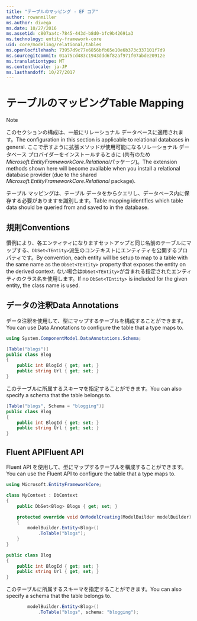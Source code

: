 ```yaml
---
title: "テーブルのマッピング - EF コア"
author: rowanmiller
ms.author: divega
ms.date: 10/27/2016
ms.assetid: c807aa4c-7845-443d-b8d0-bfc9b42691a3
ms.technology: entity-framework-core
uid: core/modeling/relational/tables
ms.openlocfilehash: 73957d9c77e6856bfb65e10e6b373c337101f7d9
ms.sourcegitcommit: 01a75cd483c1943ddd6f82af971f07abde20912e
ms.translationtype: MT
ms.contentlocale: ja-JP
ms.lasthandoff: 10/27/2017
---
```

# <a name="table-mapping"></a><span data-ttu-id="cd02e-102">テーブルのマッピング</span><span class="sxs-lookup"><span data-stu-id="cd02e-102">Table Mapping</span></span>

> [!NOTE]  
> <span data-ttu-id="cd02e-103">このセクションの構成は、一般にリレーショナル データベースに適用されます。</span><span class="sxs-lookup"><span data-stu-id="cd02e-103">The configuration in this section is applicable to relational databases in general.</span></span> <span data-ttu-id="cd02e-104">ここで示すように拡張メソッドが使用可能になるリレーショナル データベース プロバイダーをインストールするときに (共有のため*Microsoft.EntityFrameworkCore.Relational*パッケージ)。</span><span class="sxs-lookup"><span data-stu-id="cd02e-104">The extension methods shown here will become available when you install a relational database provider (due to the shared *Microsoft.EntityFrameworkCore.Relational* package).</span></span>

<span data-ttu-id="cd02e-105">テーブル マッピングは、テーブル データをからクエリし、データベース内に保存する必要がありますを識別します。</span><span class="sxs-lookup"><span data-stu-id="cd02e-105">Table mapping identifies which table data should be queried from and saved to in the database.</span></span>

## <a name="conventions"></a><span data-ttu-id="cd02e-106">規則</span><span class="sxs-lookup"><span data-stu-id="cd02e-106">Conventions</span></span>

<span data-ttu-id="cd02e-107">慣例により、各エンティティになりますセットアップと同じ名前のテーブルにマップする、`DbSet<TEntity>`派生のコンテキストにエンティティを公開するプロパティです。</span><span class="sxs-lookup"><span data-stu-id="cd02e-107">By convention, each entity will be setup to map to a table with the same name as the `DbSet<TEntity>` property that exposes the entity on the derived context.</span></span> <span data-ttu-id="cd02e-108">ない場合は`DbSet<TEntity>`が含まれる指定されたエンティティのクラス名を使用します。</span><span class="sxs-lookup"><span data-stu-id="cd02e-108">If no `DbSet<TEntity>` is included for the given entity, the class name is used.</span></span>

## <a name="data-annotations"></a><span data-ttu-id="cd02e-109">データの注釈</span><span class="sxs-lookup"><span data-stu-id="cd02e-109">Data Annotations</span></span>

<span data-ttu-id="cd02e-110">データ注釈を使用して、型にマップするテーブルを構成することができます。</span><span class="sxs-lookup"><span data-stu-id="cd02e-110">You can use Data Annotations to configure the table that a type maps to.</span></span>

``` csharp
using System.ComponentModel.DataAnnotations.Schema;
```
``` csharp
[Table("blogs")]
public class Blog
{
    public int BlogId { get; set; }
    public string Url { get; set; }
}
```

<span data-ttu-id="cd02e-111">このテーブルに所属するスキーマを指定することができます。</span><span class="sxs-lookup"><span data-stu-id="cd02e-111">You can also specify a schema that the table belongs to.</span></span>

``` csharp
[Table("blogs", Schema = "blogging")]
public class Blog
{
    public int BlogId { get; set; }
    public string Url { get; set; }
}
```

## <a name="fluent-api"></a><span data-ttu-id="cd02e-112">Fluent API</span><span class="sxs-lookup"><span data-stu-id="cd02e-112">Fluent API</span></span>

<span data-ttu-id="cd02e-113">Fluent API を使用して、型にマップするテーブルを構成することができます。</span><span class="sxs-lookup"><span data-stu-id="cd02e-113">You can use the Fluent API to configure the table that a type maps to.</span></span>

``` csharp
using Microsoft.EntityFrameworkCore;
```
``` csharp
class MyContext : DbContext
{
    public DbSet<Blog> Blogs { get; set; }

    protected override void OnModelCreating(ModelBuilder modelBuilder)
    {
        modelBuilder.Entity<Blog>()
            .ToTable("blogs");
    }
}

public class Blog
{
    public int BlogId { get; set; }
    public string Url { get; set; }
}
```

<span data-ttu-id="cd02e-114">このテーブルに所属するスキーマを指定することができます。</span><span class="sxs-lookup"><span data-stu-id="cd02e-114">You can also specify a schema that the table belongs to.</span></span>

<!-- [!code-csharp[Main](samples/core/relational/Modeling/FluentAPI/Samples/Relational/TableAndSchema.cs?highlight=2)] -->
``` csharp
        modelBuilder.Entity<Blog>()
            .ToTable("blogs", schema: "blogging");
```
